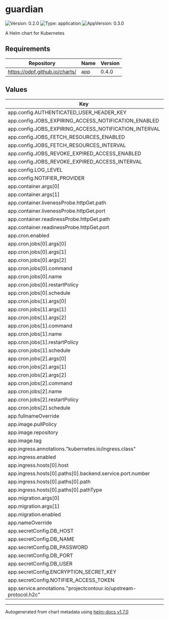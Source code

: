 # guardian

![Version: 0.2.0](https://img.shields.io/badge/Version-0.2.0-informational?style=flat-square) ![Type: application](https://img.shields.io/badge/Type-application-informational?style=flat-square) ![AppVersion: 0.3.0](https://img.shields.io/badge/AppVersion-0.3.0-informational?style=flat-square)

A Helm chart for Kubernetes

## Requirements

| Repository | Name | Version |
|------------|------|---------|
| https://odpf.github.io/charts/ | app | 0.4.0 |

## Values

| Key | Type | Default | Description |
|-----|------|---------|-------------|
| app.config.AUTHENTICATED_USER_HEADER_KEY | string | `"x-authenticated-user-email"` |  |
| app.config.JOBS_EXPIRING_ACCESS_NOTIFICATION_ENABLED | bool | `false` |  |
| app.config.JOBS_EXPIRING_ACCESS_NOTIFICATION_INTERVAL | string | `"0 9 * * *"` |  |
| app.config.JOBS_FETCH_RESOURCES_ENABLED | bool | `false` |  |
| app.config.JOBS_FETCH_RESOURCES_INTERVAL | string | `"0 */2 * * *"` |  |
| app.config.JOBS_REVOKE_EXPIRED_ACCESS_ENABLED | bool | `false` |  |
| app.config.JOBS_REVOKE_EXPIRED_ACCESS_INTERVAL | string | `"*/20 * * * *"` |  |
| app.config.LOG_LEVEL | string | `"info"` |  |
| app.config.NOTIFIER_PROVIDER | string | `"slack"` |  |
| app.container.args[0] | string | `"server"` |  |
| app.container.args[1] | string | `"start"` |  |
| app.container.livenessProbe.httpGet.path | string | `"/ping"` |  |
| app.container.livenessProbe.httpGet.port | string | `"tcp"` |  |
| app.container.readinessProbe.httpGet.path | string | `"/ping"` |  |
| app.container.readinessProbe.httpGet.port | string | `"tcp"` |  |
| app.cron.enabled | bool | `true` |  |
| app.cron.jobs[0].args[0] | string | `"job"` |  |
| app.cron.jobs[0].args[1] | string | `"run"` |  |
| app.cron.jobs[0].args[2] | string | `"fetch_resources"` |  |
| app.cron.jobs[0].command | list | `[]` |  |
| app.cron.jobs[0].name | string | `"fetch-resources"` |  |
| app.cron.jobs[0].restartPolicy | string | `"Never"` |  |
| app.cron.jobs[0].schedule | string | `"0 */2 * * *"` |  |
| app.cron.jobs[1].args[0] | string | `"job"` |  |
| app.cron.jobs[1].args[1] | string | `"run"` |  |
| app.cron.jobs[1].args[2] | string | `"appeal_expiration_reminder"` |  |
| app.cron.jobs[1].command | list | `[]` |  |
| app.cron.jobs[1].name | string | `"appeal-expiration-reminder"` |  |
| app.cron.jobs[1].restartPolicy | string | `"Never"` |  |
| app.cron.jobs[1].schedule | string | `"0 9 * * *"` |  |
| app.cron.jobs[2].args[0] | string | `"job"` |  |
| app.cron.jobs[2].args[1] | string | `"run"` |  |
| app.cron.jobs[2].args[2] | string | `"appeal_expiration_revocation"` |  |
| app.cron.jobs[2].command | list | `[]` |  |
| app.cron.jobs[2].name | string | `"appeal-expiration-revocation"` |  |
| app.cron.jobs[2].restartPolicy | string | `"Never"` |  |
| app.cron.jobs[2].schedule | string | `"*/20 * * * *"` |  |
| app.fullnameOverride | string | `""` |  |
| app.image.pullPolicy | string | `"Always"` |  |
| app.image.repository | string | `"odpf/guardian"` |  |
| app.image.tag | string | `"latest"` |  |
| app.ingress.annotations."kubernetes.io/ingress.class" | string | `"contour"` |  |
| app.ingress.enabled | bool | `true` |  |
| app.ingress.hosts[0].host | string | `"guardian.example.com"` |  |
| app.ingress.hosts[0].paths[0].backend.service.port.number | int | `80` |  |
| app.ingress.hosts[0].paths[0].path | string | `"/"` |  |
| app.ingress.hosts[0].paths[0].pathType | string | `"ImplementationSpecific"` |  |
| app.migration.args[0] | string | `"server"` |  |
| app.migration.args[1] | string | `"migrate"` |  |
| app.migration.enabled | bool | `true` |  |
| app.nameOverride | string | `""` |  |
| app.secretConfig.DB_HOST | string | `"localhost"` |  |
| app.secretConfig.DB_NAME | string | `"guardian"` |  |
| app.secretConfig.DB_PASSWORD | string | `nil` |  |
| app.secretConfig.DB_PORT | string | `nil` |  |
| app.secretConfig.DB_USER | string | `"guardian"` |  |
| app.secretConfig.ENCRYPTION_SECRET_KEY | string | `nil` |  |
| app.secretConfig.NOTIFIER_ACCESS_TOKEN | string | `nil` |  |
| app.service.annotations."projectcontour.io/upstream-protocol.h2c" | string | `"tcp"` |  |

----------------------------------------------
Autogenerated from chart metadata using [helm-docs v1.7.0](https://github.com/norwoodj/helm-docs/releases/v1.7.0)
